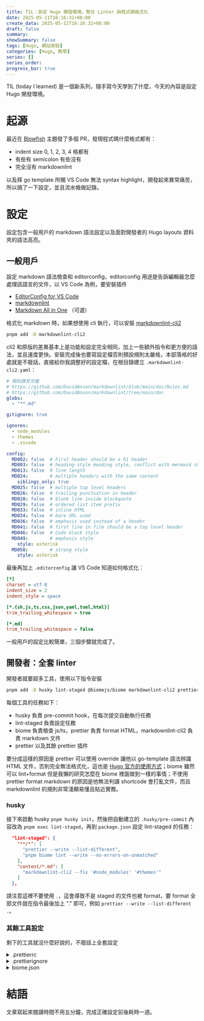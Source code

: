 ```yaml
---
title: TIL：設定 Hugo 開發環境，整合 Linter 與程式碼格式化
date: 2025-05-11T16:16:31+08:00
create_data: 2025-05-11T16:16:31+08:00
draft: false
summary: 
showSummary: false
tags: [Hugo, 網站架設]
categories: [Hugo, 教學]
series: []
series_order: 
progress_bar: true
---
```


TIL (today I learned) 是一個新系列，隨手寫今天學到了什麼，今天的內容是設定 Hugo 開發環境。

# 起源

最近在 [Blowfish](https://github.com/nunocoracao/blowfish) 主題發了多個 PR，發現程式碼什麼格式都有：

- indent size 0, 1, 2, 3, 4 格都有
- 有些有 semicolon 有些沒有
- 完全沒有 markdownlint

以及拜 go template 所賜 VS Code 無法 syntax highlight，開發起來異常痛苦，所以搞了一下設定，並且流水帳做記錄。

# 設定

設定包含一般用戶的 markdown 語法設定以及面對開發者的 Hugo layouts 資料夾的語法高亮。

## 一般用戶

設定 markdown 語法檢查和 editorconfig，editorconfig 用途是告訴編輯器怎麼處理該語言的文件，以 VS Code 為例，要安裝插件

- [EditorConfig for VS Code](https://marketplace.visualstudio.com/items?itemName=EditorConfig.EditorConfig)
- [markdownlint](https://marketplace.visualstudio.com/items?itemName=DavidAnson.vscode-markdownlint)
- [Markdown All in One](https://marketplace.visualstudio.com/items?itemName=yzhang.markdown-all-in-one) （可選）

格式化 markdown 時，如果想使用 cli 執行，可以安裝 [markdownlint-cli2](https://github.com/DavidAnson/markdownlint-cli2/)

```sh
pnpm add -D markdownlint-cli2
```

cli2 和原版的差異基本上是功能和設定完全相同，加上一些額外指令和更方便的語法，並且速度更快。安裝完成後也要寫設定檔否則預設規則太嚴格，本部落格的好處就是不廢話，直接給你我調整好的設定檔，在根目錄建立 `.markdownlint-cli2.yaml`：

```yaml
# 規則請見文檔
# https://github.com/DavidAnson/markdownlint/blob/main/doc/Rules.md
# https://github.com/DavidAnson/markdownlint/tree/main/doc
globs:
  - "**.md"

gitignore: true

ignores:
  - node_modules
  - themes
  - .vscode

config:
  MD002: false  # First header should be a h1 header
  MD003: false  # heading-style Heading style, conflict with mermaid shortcode
  MD013: false  # line length
  MD024:        # multiple headers with the same content
    siblings_only: true
  MD025: false  # multiple top level headers
  MD026: false  # trailing punctuation in header
  MD028: false  # blank line inside blockquote
  MD029: false  # ordered list item prefix
  MD033: false  # inline HTML
  MD034: false  # bare URL used
  MD036: false  # emphasis used instead of a header
  MD041: false  # first line in file should be a top level header
  MD046: false  # Code block style
  MD049:        # emphasis style
    style: asterisk
  MD050:        # strong style
    style: asterisk
```

最後再加上 `.editorconfig` 讓 VS Code 知道如何格式化：

```ini
[*]
charset = utf-8
indent_size = 2
indent_style = space

[*.{sh,js,ts,css,json,yaml,toml,html}]
trim_trailing_whitespace = true

[*.md]
trim_trailing_whitespace = false
```

一般用戶的設定比較簡單，三個步驟就完成了。

## 開發者：全套 linter

開發者就要超多工具，使用以下指令安裝

```sh
pnpm add -D husky lint-staged @biomejs/biome markdownlint-cli2 prettier prettier-plugin-go-template @awmottaz/prettier-plugin-void-html
```

每個工具的任務如下：

- husky 負責 pre-commit hook，在每次提交自動執行任務
- lint-staged 負責設定任務
- biome 負責檢查 js/ts，prettier 負責 format HTML，markdownlint-cli2 負責 markdown 文件
- prettier 以及其餘 prettier 插件

要分成這樣的原因是 prettier 可以使用 override 讓他以 go-template 語法辨識 HTML 文件，否則完全無法格式化，這也是 [Hugo 官方的使用方式](https://github.com/gohugoio/hugo/blob/c745a3e10849198a401c600232ceda5d8cf7381f/docs/.prettierrc)；biome 雖然可以 lint+format 但是我懶的研究怎麼在 biome 裡面做到一樣的事情；不使用 prettier format markdown 的原因是他無法判讀 shortcode 會打亂文件，而且 markdownlint 的規則非常淺顯易懂且貼近實務。

### husky

接下來啟動 husky `pnpm husky init`，然後把自動建立的 `.husky/pre-commit` 內容改為 `pnpm exec lint-staged`，再到 `package.json` 設定 lint-staged 的任務：

```json
  "lint-staged": {
    "**/*": [
      "prettier --write --list-different",
      "pnpm biome lint --write --no-errors-on-unmatched"
    ],
    "content/*.md": [
      "markdownlint-cli2 --fix '#node_modules' '#themes'"
    ]
  },
```

請注意這裡不要使用 `.`，這會導致不是 staged 的文件也被 format，要 format 全部文件就在指令最後加上 "." 即可，例如 `prettier --write --list-different .`。

### 其餘工具設定

剩下的工具就沒什麼好說的，不廢話上全套設定

<details>

<summary>.prettierrc</summary>

```json
{
  "singleQuote": false,
  "tabWidth": 2,
  "useTabs": false,
  "semi": false,
  "trailingComma": "all",
  "proseWrap": "always",
  "plugins": [
    "prettier-plugin-go-template",
    "@awmottaz/prettier-plugin-void-html"
  ],
  "overrides": [
    {
      "files": ["*.html"],
      "options": {
        "useTabs": false,
        "parser": "go-template",
        "goTemplateBracketSpacing": true,
        "printWidth": 112,
        "bracketSameLine": true
      }
    },
    {
      "files": ["*.js", "*.mjs", "*.mts", "*.ts"],
      "options": {
        "semi": true,
        "useTabs": false,
        "printWidth": 112,
        "singleQuote": false
      }
    },
    {
      "files": ["*.yml", "*.yaml"],
      "options": {
        "singleQuote": false
      }
    },
    {
      "files": ["*.json*"],
      "options": {
        "trailingComma": "none"
      }
    }
  ]
}
```

</details>

<details>

<summary>.prettierignore</summary>

```gitignore
# https://github.com/gohugoio/hugo/blob/b39b24962350090122b5f3927456dde710cffb57/docs/.prettierignore
# https://github.com/gohugoio/hugo/blob/b39b24962350090122b5f3927456dde710cffb57/docs/.prettierrc

# IDE
.markdownlint-cli2.yaml


# js
node_modules
package.json
pnpm-lock.yaml
pnpm-workspace.yaml

# Hugo
assets/lib
assets/css/compiled
content
themes
public
static
*.md

# invalid node
layouts/_default/_markup/_render-heading.html
layouts/partials/article-link/card.html
layouts/partials/article-link/simple.html
layouts/partials/custom/tag-and-category.html
layouts/partials/hero/custom-background-hero.html

assets/js/appearance.js
```

</details>

<details>

<summary>biome.json</summary>

```json
{
  "$schema": "https://biomejs.dev/schemas/1.9.4/schema.json",
  "files": {
    "ignoreUnknown": true,
    "ignore": [
      "assets/lib",
      "assets/js/code.js",
      "themes",
      "public",
      "node_modules/*",
      "static",
      ".vscode",
      "*.svg"
    ]
  },
  "formatter": {
    "enabled": true,
    "formatWithErrors": false,
    "ignore": ["themes/*"],
    "indentStyle": "space",
    "indentWidth": 2,
    "lineWidth": 112,
    "lineEnding": "lf"
  },
  "vcs": {
    "enabled": true,
    "clientKind": "git",
    "useIgnoreFile": true
  },
  "organizeImports": {
    "enabled": true
  },
  "linter": {
    "enabled": true,
    "rules": {
      "recommended": true,
      "complexity": {
        "noForEach": "off"
      }
    }
  },
  "javascript": {
    "formatter": {
      "arrowParentheses": "always",
      "bracketSameLine": false,
      "bracketSpacing": true,
      "jsxQuoteStyle": "double",
      "quoteProperties": "asNeeded",
      "quoteStyle": "double",
      "semicolons": "asNeeded",
      "trailingCommas": "all"
    }
  },
  "json": {
    "formatter": {
      "trailingCommas": "none"
    }
  },
  "css": {
    "formatter": {
      "enabled": true
    }
  }
}
```

</details>

# 結語

文章寫起來閱讀時間不用五分鐘，完成正確設定前後耗時一週。
